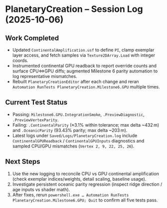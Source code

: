 # PlanetaryCreation – Session Log (2025-10-06)

## Work Completed
- Updated `ContinentalAmplification.usf` to define `PI`, clamp exemplar layer access, and fetch samples via `Texture2DArray.Load` with integer coords.
- Instrumented continental GPU readback to report override counts and surface CPU⇔GPU diffs; augmented Milestone 6 parity automation to log representative mismatches.
- Rebuilt `PlanetaryCreationEditor` after each change and reran `Automation RunTests PlanetaryCreation.Milestone6.GPU` multiple times.

## Current Test Status
- Passing: `Milestone6.GPU.IntegrationSmoke`, `.PreviewDiagnostic`, `.PreviewVertexParity`.
- Failing: `.ContinentalParity` (≈3.1% within tolerance; max delta ~432 m) and `.OceanicParity` (93.43% parity; max delta ~203 m).
- Latest logs under `Saved/Logs/PlanetaryCreation.log` include `ContinentalGPUReadback` / `ContinentalGPUInputs` diagnostics and sampled CPU/GPU mismatches (`Vertex 2, 9, 22, 25, 26`).

## Next Steps
1. Use the new logging to reconcile CPU vs GPU continental amplification (check exemplar indices/weights, detail scaling, baseline usage).
2. Investigate persistent oceanic parity regression (inspect ridge direction / age inputs vs shader math).
3. After fixes, rerun `powershell.exe … Automation RunTests PlanetaryCreation.Milestone6.GPU; Quit` to confirm all five tests pass.

